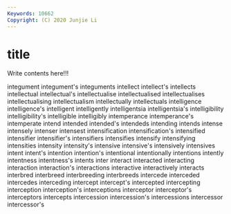 ```yaml
---
Keywords: 10662
Copyright: (C) 2020 Junjie Li
---
```


# title

Write contents here!!!
 
integument 
integument's 
integuments 
intellect 
intellect's 
intellects
intellectual 
intellectual's 
intellectualise 
intellectualised 
intellectualises 
intellectualising 
intellectualism 
intellectually 
intellectuals 
intelligence
intelligence's 
intelligent 
intelligently 
intelligentsia 
intelligentsia's 
intelligibility 
intelligibility's 
intelligible 
intelligibly 
intemperance
intemperance's 
intemperate 
intend 
intended 
intended's 
intendeds 
intending 
intends 
intense 
intensely
intenser 
intensest 
intensification 
intensification's 
intensified 
intensifier 
intensifier's 
intensifiers 
intensifies 
intensify
intensifying 
intensities 
intensity 
intensity's 
intensive 
intensive's 
intensively 
intensives 
intent 
intent's
intention 
intention's 
intentional 
intentionally 
intentions 
intently 
intentness 
intentness's 
intents 
inter
interact 
interacted 
interacting 
interaction 
interaction's 
interactions 
interactive 
interactively 
interacts 
interbred
interbreed 
interbreeding 
interbreeds 
intercede 
interceded 
intercedes 
interceding 
intercept 
intercept's 
intercepted
intercepting 
interception 
interception's 
interceptions 
interceptor 
interceptor's 
interceptors 
intercepts 
intercession 
intercession's
intercessions 
intercessor 
intercessor's 

